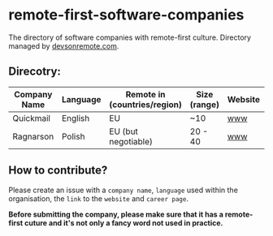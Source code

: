 # remote-first-software-companies
The directory of software companies with remote-first culture. Directory managed by [devsonremote.com](https://devsonremote.com/).

## Direcotry:

| Company Name | Language | Remote in (countries/region) | Size (range) | Website | Careers Page |
| -------- | -------- | ------- | -------- | ------- | ------- |
| Quickmail | English | EU | ~10 | [www](https://quickmail.com/) | [careers](https://quickmail.com/jobs) |
| Ragnarson | Polish | EU (but negotiable) | 20 - 40 | [www](https://ragnarson.com/) | [careers](https://ragnarson.com/careers) |


## How to contribute?

Please create an issue with a `company name`, `language` used within the organisation, the `link` to the `website` and `career page`. 

**Before submitting the company, please make sure that it has a remote-first cuture and it's not only a fancy word not used in practice.**
